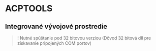 # ACPTOOLS

## Integrované vývojové prostredie

> ! Nutné spúštanie pod 32 bitovou verziou (Dôvod 32 bitová dll pre získavanie pripojených COM portov)